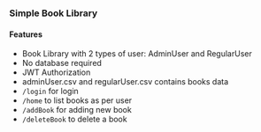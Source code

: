 ### Simple Book Library

#### Features

- Book Library with 2 types of user: AdminUser and RegularUser
- No database required
- JWT Authorization
- adminUser.csv and regularUser.csv contains books data
- `/login` for login
- `/home` to list books as per user
- `/addBook` for adding new book
- `/deleteBook` to delete a book
